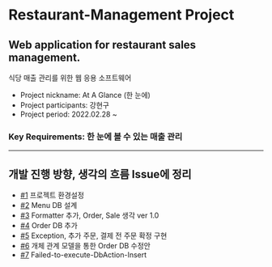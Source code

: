 # Restaurant-Management Project

## Web application for restaurant sales management.
식당 매출 관리를 위한 웹 응용 소프트웨어

+ Project nickname: At A Glance (한 눈에)
+ Project participants: 강현구
+ Project period: 2022.02.28 ~

### Key Requirements: 한 눈에 볼 수 있는 매출 관리

-----
## 개발 진행 방향, 생각의 흐름 Issue에 정리
+ [#1](https://github.com/hyungoo7703/restaurant-management/issues/1) 프로젝트 환경설정 <br>
+ [#2](https://github.com/hyungoo7703/restaurant-management/issues/2) Menu DB 설계 <br>
+ [#3](https://github.com/hyungoo7703/restaurant-management/issues/3) Formatter 추가, Order, Sale 생각 ver 1.0 <br>
+ [#4](https://github.com/hyungoo7703/restaurant-management/issues/4) Order DB 추가 <br>
+ [#5](https://github.com/hyungoo7703/restaurant-management/issues/5) Exception, 추가 주문, 결제 전 주문 확정 구현 <br>
+ [#6](https://github.com/hyungoo7703/restaurant-management/issues/6) 개체 관계 모델을 통한 Order DB 수정안 <br>
+ [#7](https://github.com/hyungoo7703/restaurant-management/issues/7) Failed-to-execute-DbAction-Insert <br>
